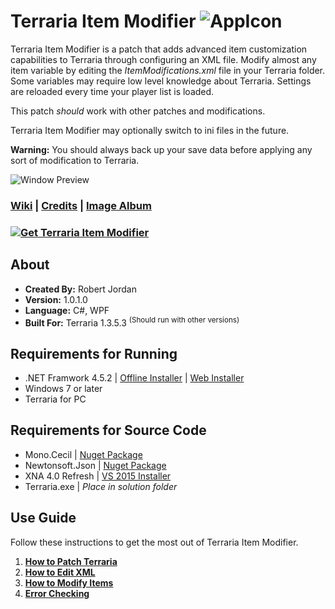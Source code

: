 # Terraria Item Modifier ![AppIcon](http://i.imgur.com/Gs2AaQD.png)

Terraria Item Modifier is a patch that adds advanced item customization capabilities to Terraria through configuring an XML file. Modify almost any item variable by editing the *ItemModifications.xml* file in your Terraria folder. Some variables may require low level knowledge about Terraria. Settings are reloaded every time your player list is loaded.

This patch *should* work with other patches and modifications.

Terraria Item Modifier may optionally switch to ini files in the future.

**Warning:** You should always back up your save data before applying any sort of modification to Terraria.

![Window Preview](http://i.imgur.com/hAH5Csb.png)

### [Wiki](https://github.com/trigger-death/TerrariaItemModifier/wiki) | [Credits](https://github.com/trigger-death/TerrariaItemModifier/wiki/Credits) | [Image Album](http://imgur.com/a/tRSoe)

### [![Get Terraria Item Modifier](http://i.imgur.com/Y5uY8vM.png)](https://github.com/trigger-death/TerrariaItemModifier/releases/tag/1.0.1.0)

## About

* **Created By:** Robert Jordan
* **Version:** 1.0.1.0
* **Language:** C#, WPF
* **Built For:** Terraria 1.3.5.3 <sup>(Should run with other versions)</sup>

## Requirements for Running
* .NET Framwork 4.5.2 | [Offline Installer](https://www.microsoft.com/en-us/download/details.aspx?id=42642) | [Web Installer](https://www.microsoft.com/en-us/download/details.aspx?id=42643)
* Windows 7 or later
* Terraria for PC

## Requirements for Source Code
* Mono.Cecil | [Nuget Package](https://www.nuget.org/packages/Mono.Cecil/)
* Newtonsoft.Json | [Nuget Package](https://www.nuget.org/packages/Newtonsoft.Json/)
* XNA 4.0 Refresh | [VS 2015 Installer](https://mxa.codeplex.com/releases/view/618279)
* Terraria.exe | *Place in solution folder*

## Use Guide
Follow these instructions to get the most out of Terraria Item Modifier.

1. **[How to Patch Terraria](https://github.com/trigger-death/TerrariaItemModifier/wiki/How-to-Patch-Terraria)**
2. **[How to Edit XML](https://github.com/trigger-death/TerrariaItemModifier/wiki/How-to-Edit-XML)**
3. **[How to Modify Items](https://github.com/trigger-death/TerrariaItemModifier/wiki/How-to-Modify-Items)**
4. **[Error Checking](https://github.com/trigger-death/TerrariaItemModifier/wiki/Error-Checking)**
